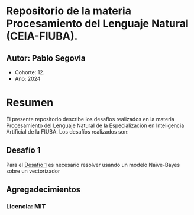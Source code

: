 # Repositorio de la materia Procesamiento del Lenguaje Natural (CEIA-FIUBA).
## Autor: Pablo Segovia
- Cohorte: 12.
- Año: 2024

# Resumen
El presente repositorio describe los desafíos realizados en la materia Procesamiento del Lenguaje Natural de la Especialización en Inteligencia Artificial de la FIUBA.
Los desafíos realizados son:

## Desafío 1 
Para el [Desafío 1](https://github.com/manoloacademia/CEIA_NLP/blob/main/Desafio_1_PabloSegovia.ipynb) es necesario resolver usando un modelo Naïve-Bayes sobre un vectorizador 

## Agregadecimientos

### Licencia: MIT
